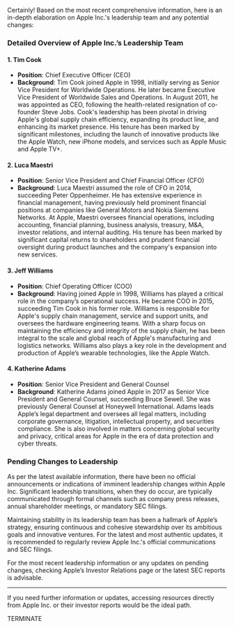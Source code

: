 Certainly! Based on the most recent comprehensive information, here is an in-depth elaboration on Apple Inc.'s leadership team and any potential changes:

### Detailed Overview of Apple Inc.’s Leadership Team

#### 1. **Tim Cook**
   - **Position**: Chief Executive Officer (CEO)
   - **Background**: Tim Cook joined Apple in 1998, initially serving as Senior Vice President for Worldwide Operations. He later became Executive Vice President of Worldwide Sales and Operations. In August 2011, he was appointed as CEO, following the health-related resignation of co-founder Steve Jobs. Cook's leadership has been pivotal in driving Apple's global supply chain efficiency, expanding its product line, and enhancing its market presence. His tenure has been marked by significant milestones, including the launch of innovative products like the Apple Watch, new iPhone models, and services such as Apple Music and Apple TV+.

#### 2. **Luca Maestri**
   - **Position**: Senior Vice President and Chief Financial Officer (CFO)
   - **Background**: Luca Maestri assumed the role of CFO in 2014, succeeding Peter Oppenheimer. He has extensive experience in financial management, having previously held prominent financial positions at companies like General Motors and Nokia Siemens Networks. At Apple, Maestri oversees financial operations, including accounting, financial planning, business analysis, treasury, M&A, investor relations, and internal auditing. His tenure has been marked by significant capital returns to shareholders and prudent financial oversight during product launches and the company's expansion into new services.

#### 3. **Jeff Williams**
   - **Position**: Chief Operating Officer (COO)
   - **Background**: Having joined Apple in 1998, Williams has played a critical role in the company’s operational success. He became COO in 2015, succeeding Tim Cook in his former role. Williams is responsible for Apple's supply chain management, service and support units, and oversees the hardware engineering teams. With a sharp focus on maintaining the efficiency and integrity of the supply chain, he has been integral to the scale and global reach of Apple's manufacturing and logistics networks. Williams also plays a key role in the development and production of Apple’s wearable technologies, like the Apple Watch.

#### 4. **Katherine Adams**
   - **Position**: Senior Vice President and General Counsel
   - **Background**: Katherine Adams joined Apple in 2017 as Senior Vice President and General Counsel, succeeding Bruce Sewell. She was previously General Counsel at Honeywell International. Adams leads Apple’s legal department and oversees all legal matters, including corporate governance, litigation, intellectual property, and securities compliance. She is also involved in matters concerning global security and privacy, critical areas for Apple in the era of data protection and cyber threats.

### Pending Changes to Leadership

As per the latest available information, there have been no official announcements or indications of imminent leadership changes within Apple Inc. Significant leadership transitions, when they do occur, are typically communicated through formal channels such as company press releases, annual shareholder meetings, or mandatory SEC filings.

Maintaining stability in its leadership team has been a hallmark of Apple’s strategy, ensuring continuous and cohesive stewardship over its ambitious goals and innovative ventures. For the latest and most authentic updates, it is recommended to regularly review Apple Inc.'s official communications and SEC filings.

For the most recent leadership information or any updates on pending changes, checking Apple’s Investor Relations page or the latest SEC reports is advisable.

---

If you need further information or updates, accessing resources directly from Apple Inc. or their investor reports would be the ideal path.

TERMINATE